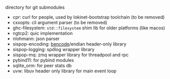 directory for git submodules

* cpr: curl for people, used by lokinet-bootstrap toolchain (to be removed)
* cxxopts: cli argument parser (to be removed)
* ghc-filesystem: `std::filesystem` shim lib for older platforms (like macos)
* ngtcp2: quic implementation
* nlohmann: json parser
* sispop-encoding: [bencode](https://www.bittorrent.org/beps/bep_0003.html#bencoding)/endian header-only library
* sispop-logging: spdlog wrapper library
* sispop-mq: zmq wrapper library for threadpool and rpc
* pybind11: for pybind modules
* sqlite_orm: for peer stats db
* uvw: libuv header only library for main event loop
